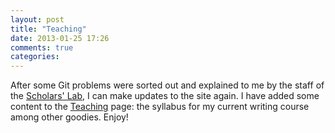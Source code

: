 ```yaml
---
layout: post
title: "Teaching"
date: 2013-01-25 17:26
comments: true
categories: 
---
```

After some Git problems were sorted out and explained to me by the staff of the <a href="http://www.scholarslab.org/">Scholars' Lab</a>, I can make updates to the site again. I have added some content to the <a href="{{ root_url }}/teaching/index.html">Teaching</a> page: the syllabus for my current writing course among other goodies. Enjoy!